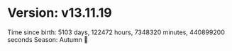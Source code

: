 # Version: v13.11.19
Time since birth: 5103 days, 122472 hours, 7348320 minutes, 440899200 seconds
Season: Autumn 🍁
